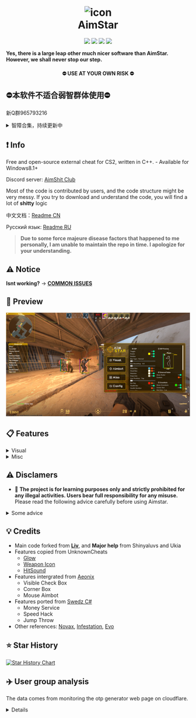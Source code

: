 <h1 align="center">
  <img src="https://raw.githubusercontent.com/CowNowK/AimStar/master/AS_Logo.png" alt="icon" style="width: 100px; height: 100px"><br>
  AimStar
</h1>
<p align="center">
<a href="https://en.wikipedia.org/wiki/C%2B%2B"><img src="https://img.shields.io/badge/build-C++-blue?style=flat&label=Language&logo=visualstudio&logoColor=%231082c3"></a>
<a href="https://store.steampowered.com/app/730/CounterStrike_2"><img src="https://img.shields.io/badge/Game-CS2-red.svg?style=flat&logo=data:image/svg%2bxml;base64,PHN2ZyB4bWxucz0iaHR0cDovL3d3dy53My5vcmcvMjAwMC9zdmciIHZlcnNpb249IjEiIHdpZHRoPSI2MDAiIGhlaWdodD0iNjAwIj48cGF0aCBkPSJNMTI5IDExMWMtNTUgNC05MyA2Ni05MyA3OEwwIDM5OGMtMiA3MCAzNiA5MiA2OSA5MWgxYzc5IDAgODctNTcgMTMwLTEyOGgyMDFjNDMgNzEgNTAgMTI4IDEyOSAxMjhoMWMzMyAxIDcxLTIxIDY5LTkxbC0zNi0yMDljMC0xMi00MC03OC05OC03OGgtMTBjLTYzIDAtOTIgMzUtOTIgNDJIMjM2YzAtNy0yOS00Mi05Mi00MmgtMTV6IiBmaWxsPSIjZmZmIi8+PC9zdmc+"></a>
<a href="https://github.com/CowNowK/AimStar/releases"><img src="https://img.shields.io/github/v/release/CowNowK/AimStar?color=orange&logoColor=orange&label=Download&logo=DocuSign"></a>
<a href="https://discord.com/invite/VgRrxwesPz"><img src="https://img.shields.io/discord/1179009716307886080?logo=discord&logoColor=%234ec920"></a>
</p>





**Yes, there is a large leap other much nicer software than AimStar. However, we shall never stop our step.**

<h4 align="center">
  ⛔ USE AT YOUR OWN RISK ⛔
</h4>

## ⛔本软件不适合弱智群体使用⛔

新Q群965793216

<details>
<summary>智障合集，持续更新中</summary>


![8370be7da27fe7040d9fb4735ec69eec](https://github.com/CowNowK/AimStar/assets/65479796/24caeb87-cc36-4280-9cdf-3703eede6f6a)


**那么，很不幸的是，Yang先生，我要挂你**

### 这是什么？
![46256e095ece623b3dc26a423c89117c](https://github.com/CowNowK/AimStar/assets/65479796/dcff3a7c-9f41-4f50-b812-3364a4ca6850)
- 大概Yang先生在吃精神病药的时候也没有看说明书，才造成了这样的结果吧
- 另一方面也显现出了我们Yang先生的低能，想必是生活无法自理的巨婴，开个挂都要别人像喂饭一样教你吧
- 如果我已经把用户端更新机制做得如此傻瓜化，仍然受到这样的攻击
- 那我的选择是放弃中国用户，让你们享受GFW，我带着洋大人爽快github下载就好了

### WOW 麻省理工学院毕业工程师

- 首先，我没有做过MIT的学生，哪怕是一秒钟，我连MIT的mooc都没看过
- 其次，我想也许这个世界上存在认为使用MIT licence就是MIT毕业生的弱智
- 最后，除了正在备考低压电工证之外，作为一个文科生，我找不到我和工程师有什么搭边的

### 笑死我了
- 其实我觉得免费给你开挂，你不会用还要乱叫，说别人是一坨狗屎结果看个英语还要靠翻译的人更好笑
- 请问全世界每天使用AimStar的那两千位用户，你们觉得他好笑吗？

![4af0a65608a57a050673357e53b1eff1](https://github.com/CowNowK/AimStar/assets/65479796/046c6c47-d831-4b8d-af71-8c44f51e2ca3)

**对了，顺便说一句，毕天宇牛逼**

这位donk先生更是个逆天

![Image_1718621059540](https://github.com/CowNowK/AimStar/assets/65479796/8a634c00-5d43-41a6-9b26-f7f749339b78)

</details>

## ❗ Info

Free and open-source external cheat for CS2, written in C++. - Available for Windows8.1+

Discord server: [AimShit Club](https://discord.com/invite/VgRrxwesPz)

Most of the code is contributed by users, and the code structure might be very messy. If you try to download and understand the code, you will find a lot of **shitty** logic

中文文档：[Readme CN](https://github.com/CowNowK/AimStar/blob/main/%E8%87%AA%E8%BF%B0%E6%96%87%E6%A1%A3.md)

Русский язык: [Readme RU](https://github.com/CowNowK/AimStar/blob/main/ПРОЧИТАЙМЕНЯ.md)

> **Due to some force majeure disease factors that happened to me personally, I am unable to maintain the repo in time. I apologize for your understanding.**

## ⚠️ Notice

**Isnt working?** -> [**__COMMON ISSUES__**](https://github.com/CowNowK/AimStar/wiki)

## 📸 Preview
![](/Image2.png)

## 📋 Features

<details>
https://github.com/CowNowK/AimStar/blob/Loader-v1.0.1/Guides/Features.md (Updating)
<summary>Visual</summary>
  
- ESP
- Glow
- Radar
- Crosshairs
- No Flash
</details>

<details>
<summary>Misc</summary>

- Bhop
- Aimbot
- Triggerbot
- Languages Settings
- Hit Sound
- Bomb Timer
</details>

## ⚠️ Disclamers
- 🚫 **The project is for learning purposes only and strictly prohibited for any illegal activities. Users bear full responsibility for any misuse.**
Please read the following advice carefully before using Aimstar.
<details> <summary>Some advice</summary>

- Aimstar is a hobby project, and it should be treated as such. The project aims to enhance the community's learning of process debugging and reverse engineering, and to demonstrate the potential of C++ programming on Windows systems. At the same time, we strongly oppose cheating in video games. If you use Aimstar to cheat, you will not only ruin the fairness and fun of the game, but also damage your own reputation and dignity.

- Cheating in video games may reflect your inner anxiety and dissatisfaction. You may feel that you are not good enough in the game, or that you are ridiculed and rejected by other players. You may hope to improve your game level and social status by cheating, or to bring yourself some happiness and sense of achievement. However, these are superficial and temporary, and cannot really solve your problem.

- Cheating will make you lose the challenge and fun of the game, as well as the respect and trust of other players. Cheating will make you fall into a false self-perception, and make you ignore your true strengths and potential. Cheating will make you miss the opportunity and process of improving yourself through hard work and learning.

- If you want to get rid of the temptation and consequences of cheating, you need to face your psychological state and motivation, and seek professional help and support. Communicating with a psychologist or counselor can help you find more healthy and effective coping strategies, and also help you build a more positive and confident self-image. You can also participate in some beneficial activities and social interactions, such as joining some game communities or clubs, making some like-minded friends, or trying some new games or interests.

- I hope you can recognize the harm and meaninglessness of cheating, and also hope you can enjoy the true fun and value of the game. I appreciate your interest and support for Aimstar, but I also hope you can abide by the rules and ethics of the game, and respect yourself and others. Thank you for your understanding and cooperation. 🙏
</details>

## 💡 Credits
- Main code forked from [**__Liv__**](https://github.com/TKazer/CS2_External), and **Major help** from Shinyaluvs and Ukia
- Features copied from UnknownCheats
  - [Glow](https://www.unknowncheats.me/forum/counter-strike-2-a/604503-glow-external.html)
  - [Weapon Icon](https://www.unknowncheats.me/forum/counter-strike-2-a/608799-weapon-icon-esp.html)
  - [HitSound](https://www.unknowncheats.me/forum/counter-strike-2-releases/607417-hitsound-external.html)
- Features intergrated from [Aeonix](https://github.com/Fr0go1/Aeonix-Cs2)
  - Visible Check Box
  - Corner Box
  - Mouse Aimbot
- Features ported from [Swedz C#](https://www.youtube.com/@SwedishTwat)
  - Money Service
  - Speed Hack
  - Jump Throw
- Other references: [Novax](https://github.com/PhillipThePaster/Novax), [Infestation](https://github.com/vsaint1/cs2-infestation), [Evo](https://github.com/dumitru1216/cs2-external-evo)

## ⭐ Star History

[![Star History Chart](https://api.star-history.com/svg?repos=CowNowK/AimStar&type=Date)](https://star-history.com/#CowNowK/AimStar&Date)

<!--
## 💲 Best Resell

这个拼多多商家已经将免费的AimStar以35元永久的价格售出了10万份

![1f76f67174ee54af569f0ea8dc64963](https://github.com/CowNowK/AimStar/assets/133740174/f032647a-b648-4b9b-986e-3288e22d3d0f)
<details><summary>圈钱大蛇实名鉴赏</summary>
  
- 司晓鹏先生

<img src="https://github.com/CowNowK/AimStar/assets/65479796/38e02274-bf54-471c-ac3e-b52450890424" alt="司晓鹏先生" style="width:315px;height:538ox;">
<img src="https://github.com/CowNowK/AimStar/assets/65479796/0b0c2907-c956-4b76-bb2e-e25e5a5782af" alt="司晓鹏先生" style="width:315px;height:538ox;">

- 张海先生

<img src="https://github.com/CowNowK/AimStar/assets/65479796/f1832d98-8381-4a1e-bd48-9323d4e0cc0b" alt="张海先生" style="width:315px;height:538ox;">
<img src="https://github.com/CowNowK/AimStar/assets/65479796/5ca6e6c3-2ad0-4f0e-ab0b-71c828188699" alt="张海先生" style="width:315px;height:538ox;">

- 张国华先生

<img src="https://github.com/CowNowK/AimStar/assets/65479796/ed31b09c-8878-4ab7-8add-0f92a180aa3e" alt="张海先生" style="width:315px;height:538ox;">
<img src="https://github.com/CowNowK/AimStar/assets/65479796/a16fc131-7db4-40cc-a51a-76dbef9ef2c3" alt="张海先生" style="width:315px;height:538ox;">

</details>
!-->

## ✈️ User group analysis
The data comes from monitoring the otp generator web page on cloudflare.
<details>

Nearly two thousand people use otp generation every day. Most of them are Internet cafe users, and many of them are new users. Combined with regional analysis, we can conclude that aimstar has hundreds of new users every day.

Users mainly come from China, Turkey, the Russian Federation, the United States and Southeast Asia, with Chinese users and Turkish users accounting for the majority.

In March to April 2024, we detected abnormal traffic in Germany, Japan, and the United States. Does this mean that aimstar has potential competitors in these countries? (imaging over 80k japs using AimStar in 12hrs xd)

![Screenshot_2024-05-03-23-59-47-257_com android chrome-edit](https://github.com/CowNowK/AimStar/assets/65479796/566fc6d9-0d1a-40ad-900b-802b60f732d0)

</details>
